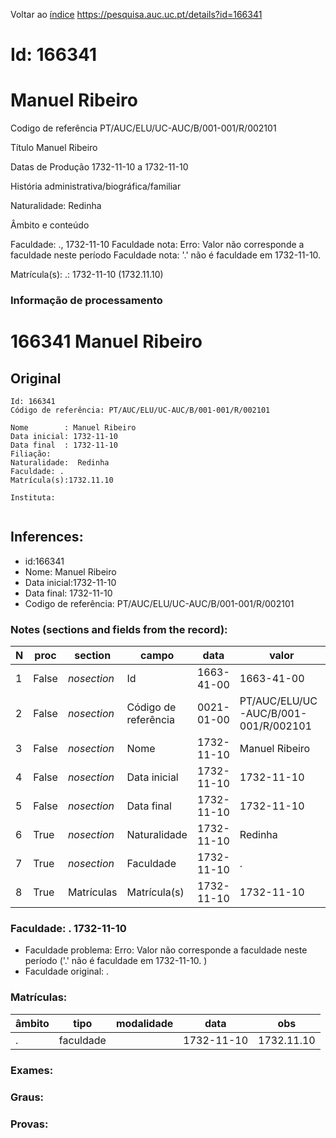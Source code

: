 
Voltar ao [índice](00%20Lista.md)
https://pesquisa.auc.uc.pt/details?id=166341

# Id: 166341
# Manuel Ribeiro

Codigo de referência
PT/AUC/ELU/UC-AUC/B/001-001/R/002101

Título
Manuel Ribeiro

Datas de Produção
1732-11-10 a 1732-11-10

História administrativa/biográfica/familiar

Naturalidade: Redinha


Âmbito e conteúdo

Faculdade: ., 1732-11-10 
Faculdade nota: Erro: Valor não corresponde a faculdade neste período
Faculdade nota: '.' não é faculdade em 1732-11-10.  

Matrícula(s):
.: 1732-11-10 (1732.11.10)


### Informação de processamento
# 166341 Manuel Ribeiro

## Original
```
Id: 166341
Código de referência: PT/AUC/ELU/UC-AUC/B/001-001/R/002101

Nome        : Manuel Ribeiro
Data inicial: 1732-11-10
Data final  : 1732-11-10
Filiação: 
Naturalidade:  Redinha
Faculdade: .
Matrícula(s):1732.11.10

Instituta: 


```
## Inferences:
* id:166341
* Nome: Manuel Ribeiro
* Data inicial:1732-11-10
* Data final: 1732-11-10
* Codigo de referência: PT/AUC/ELU/UC-AUC/B/001-001/R/002101

### Notes (sections and fields from the record):
|N  |proc   |section      |campo                 |data        |valor                                 |obs         |
|---|-------|-------------|----------------------|------------|--------------------------------------|------------|
|1  |False  |*nosection*  |Id                    |1663-41-00  |1663-41-00                            |166341      |
|2  |False  |*nosection*  |Código de referência  |0021-01-00  |PT/AUC/ELU/UC-AUC/B/001-001/R/002101  |            |
|3  |False  |*nosection*  |Nome                  |1732-11-10  |Manuel Ribeiro                        |            |
|4  |False  |*nosection*  |Data inicial          |1732-11-10  |1732-11-10                            |1732-11-10  |
|5  |False  |*nosection*  |Data final            |1732-11-10  |1732-11-10                            |1732-11-10  |
|6  |True   |*nosection*  |Naturalidade          |1732-11-10  |Redinha                               |            |
|7  |True   |*nosection*  |Faculdade             |1732-11-10  |.                                     |            |
|8  |True   |Matrículas   |Matrícula(s)          |1732-11-10  |1732-11-10                            |1732.11.10  |
### Faculdade: . 1732-11-10 
* Faculdade problema: Erro: Valor não corresponde a faculdade neste período ('.' não é faculdade em 1732-11-10.  )
* Faculdade original: .

### Matrículas:
|âmbito|tipo       |modalidade|data        |obs         |
|------|-----------|----------|------------|------------|
|.     |faculdade  |          |1732-11-10  |1732.11.10  |

### Exames:

### Graus:

### Provas:


